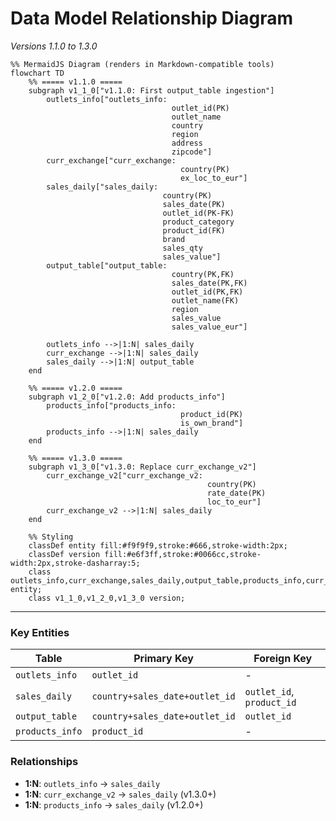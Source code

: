 # Data Model Relationship Diagram  
*Versions 1.1.0 to 1.3.0*  

```mermaid
%% MermaidJS Diagram (renders in Markdown-compatible tools)
flowchart TD
    %% ===== v1.1.0 =====
    subgraph v1_1_0["v1.1.0: First output_table ingestion"]
        outlets_info["outlets_info:
                                    outlet_id(PK)
                                    outlet_name
                                    country
                                    region
                                    address
                                    zipcode"]
        curr_exchange["curr_exchange:
                                      country(PK)
                                      ex_loc_to_eur"]
        sales_daily["sales_daily:
                                  country(PK)
                                  sales_date(PK)
                                  outlet_id(PK-FK)
                                  product_category
                                  product_id(FK)
                                  brand
                                  sales_qty
                                  sales_value"]
        output_table["output_table:
                                    country(PK,FK)
                                    sales_date(PK,FK)
                                    outlet_id(PK,FK)
                                    outlet_name(FK)
                                    region
                                    sales_value
                                    sales_value_eur"]

        outlets_info -->|1:N| sales_daily
        curr_exchange -->|1:N| sales_daily
        sales_daily -->|1:N| output_table
    end

    %% ===== v1.2.0 =====
    subgraph v1_2_0["v1.2.0: Add products_info"]
        products_info["products_info:
                                      product_id(PK)
                                      is_own_brand"]
        products_info -->|1:N| sales_daily
    end

    %% ===== v1.3.0 =====
    subgraph v1_3_0["v1.3.0: Replace curr_exchange_v2"]
        curr_exchange_v2["curr_exchange_v2:
                                            country(PK)
                                            rate_date(PK)
                                            loc_to_eur"]
        curr_exchange_v2 -->|1:N| sales_daily
    end

    %% Styling
    classDef entity fill:#f9f9f9,stroke:#666,stroke-width:2px;
    classDef version fill:#e6f3ff,stroke:#0066cc,stroke-width:2px,stroke-dasharray:5;
    class outlets_info,curr_exchange,sales_daily,output_table,products_info,curr_exchange_v2 entity;
    class v1_1_0,v1_2_0,v1_3_0 version;
```

---

### **Key Entities**  
| Table               | Primary Key               | Foreign Key               |
|---------------------|---------------------------|---------------------------|
| `outlets_info`      | `outlet_id`               | -                         |
| `sales_daily`       | `country+sales_date+outlet_id` | `outlet_id`, `product_id` |
| `output_table`      | `country+sales_date+outlet_id` | `outlet_id`               |
| `products_info`     | `product_id`              | -                         |

### **Relationships**  
- **1:N**: `outlets_info` → `sales_daily`  
- **1:N**: `curr_exchange_v2` → `sales_daily` (v1.3.0+)  
- **1:N**: `products_info` → `sales_daily` (v1.2.0+)  

